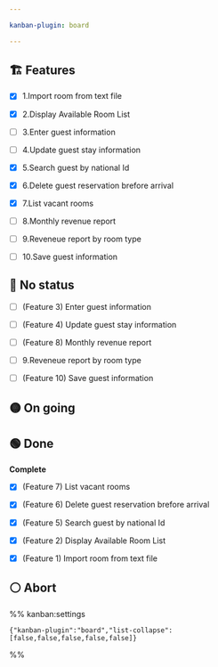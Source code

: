 ```yaml
---

kanban-plugin: board

---
```


## 🏗️ Features

- [x] 1.Import room from text file
- [x] 2.Display Available Room List
- [ ] 3.Enter guest information
- [ ] 4.Update guest stay information
- [x] 5.Search guest by national Id
- [x] 6.Delete guest reservation brefore arrival
- [x] 7.List vacant rooms
- [ ] 8.Monthly revenue report
- [ ] 9.Reveneue report by room type
- [ ] 10.Save guest information


## 🔴 No status

- [ ] (Feature 3) Enter guest information
- [ ] (Feature 4) Update guest stay information
- [ ] (Feature 8) Monthly revenue report
- [ ] 9.Reveneue report by room type
- [ ] (Feature 10) Save guest information


## 🟡 On going



## 🟢 Done

**Complete**
- [x] (Feature 7) List vacant rooms
- [x] (Feature 6) Delete guest reservation brefore arrival
- [x] (Feature 5) Search guest by national Id
- [x] (Feature 2) Display Available Room List
- [x] (Feature 1) Import room from text file


## ⚪ Abort





%% kanban:settings
```
{"kanban-plugin":"board","list-collapse":[false,false,false,false,false]}
```
%%